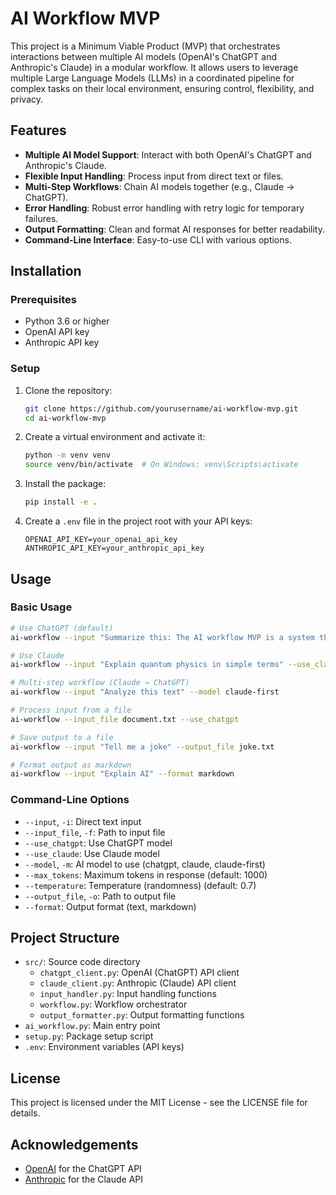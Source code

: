 # AI Workflow MVP

This project is a Minimum Viable Product (MVP) that orchestrates interactions between multiple AI models (OpenAI's ChatGPT and Anthropic's Claude) in a modular workflow. It allows users to leverage multiple Large Language Models (LLMs) in a coordinated pipeline for complex tasks on their local environment, ensuring control, flexibility, and privacy.

## Features

- **Multiple AI Model Support**: Interact with both OpenAI's ChatGPT and Anthropic's Claude.
- **Flexible Input Handling**: Process input from direct text or files.
- **Multi-Step Workflows**: Chain AI models together (e.g., Claude → ChatGPT).
- **Error Handling**: Robust error handling with retry logic for temporary failures.
- **Output Formatting**: Clean and format AI responses for better readability.
- **Command-Line Interface**: Easy-to-use CLI with various options.

## Installation

### Prerequisites

- Python 3.6 or higher
- OpenAI API key
- Anthropic API key

### Setup

1. Clone the repository:
   ```bash
   git clone https://github.com/yourusername/ai-workflow-mvp.git
   cd ai-workflow-mvp
   ```

2. Create a virtual environment and activate it:
   ```bash
   python -m venv venv
   source venv/bin/activate  # On Windows: venv\Scripts\activate
   ```

3. Install the package:
   ```bash
   pip install -e .
   ```

4. Create a `.env` file in the project root with your API keys:
   ```
   OPENAI_API_KEY=your_openai_api_key
   ANTHROPIC_API_KEY=your_anthropic_api_key
   ```

## Usage

### Basic Usage

```bash
# Use ChatGPT (default)
ai-workflow --input "Summarize this: The AI workflow MVP is a system that orchestrates multiple AI model interactions."

# Use Claude
ai-workflow --input "Explain quantum physics in simple terms" --use_claude

# Multi-step workflow (Claude → ChatGPT)
ai-workflow --input "Analyze this text" --model claude-first

# Process input from a file
ai-workflow --input_file document.txt --use_chatgpt

# Save output to a file
ai-workflow --input "Tell me a joke" --output_file joke.txt

# Format output as markdown
ai-workflow --input "Explain AI" --format markdown
```

### Command-Line Options

- `--input`, `-i`: Direct text input
- `--input_file`, `-f`: Path to input file
- `--use_chatgpt`: Use ChatGPT model
- `--use_claude`: Use Claude model
- `--model`, `-m`: AI model to use (chatgpt, claude, claude-first)
- `--max_tokens`: Maximum tokens in response (default: 1000)
- `--temperature`: Temperature (randomness) (default: 0.7)
- `--output_file`, `-o`: Path to output file
- `--format`: Output format (text, markdown)

## Project Structure

- `src/`: Source code directory
  - `chatgpt_client.py`: OpenAI (ChatGPT) API client
  - `claude_client.py`: Anthropic (Claude) API client
  - `input_handler.py`: Input handling functions
  - `workflow.py`: Workflow orchestrator
  - `output_formatter.py`: Output formatting functions
- `ai_workflow.py`: Main entry point
- `setup.py`: Package setup script
- `.env`: Environment variables (API keys)

## License

This project is licensed under the MIT License - see the LICENSE file for details.

## Acknowledgements

- [OpenAI](https://openai.com/) for the ChatGPT API
- [Anthropic](https://www.anthropic.com/) for the Claude API 